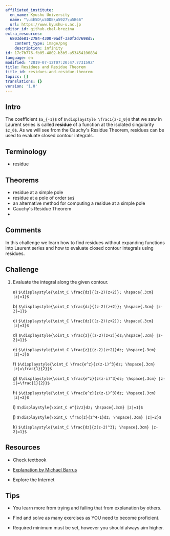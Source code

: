 ```yaml
---
affiliated_institute:
  en_name: Kyushu University
  name: "\u4E5D\u5DDE\u5927\u5B66"
  url: https://www.kyushu-u.ac.jp
editor_id: github.cbal-brezina
extra_resources:
  6803de81-2784-4300-9adf-3a0f2d7698d5:
    content_type: image/png
    description: infinity
id: 17c7b776-fb05-4802-b3b5-a53454106884
language: en
modified: '2019-07-12T07:20:47.773159Z'
title: Residues and Residue Theorem
title_id: residues-and-residue-theorem
topics: []
translations: {}
version: '1.0'
---
```


## Intro

The coefficient `$a_{-1}$` of `$\displaystyle \frac1{z-z_0}$` that we saw in Laurent series is called **residue** of a function at  the isolated singularity `$z_0$`. As we will see from the Cauchy's Residue Theorem, residues can be used to evaluate closed contour integrals. 


## Terminology

- residue


## Theorems

- residue at a simple pole
- residue at a pole of order `$n$`
- an alternative method for computing a residue at a simple pole
- Cauchy's Residue Theorem 
- 



## Comments

In this challenge we learn how to find residues without expanding functions into Laurent series and how to evaluate closed contour integrals using residues. 

## Challenge

1. Evaluate the integral along the given contour.

    a) `$\displaystyle{\oint_C \frac{dz}{(z-2)(z+2)}; \hspace{.3cm} |z|=1}$`
    
    b) `$\displaystyle{\oint_C \frac{dz}{(z-2)(z+2)}; \hspace{.3cm} |z-2|=1}$`
    
    c) `$\displaystyle{\oint_C \frac{dz}{(z-2)(z+2)}; \hspace{.3cm} |z|=3}$`
    
    d) `$\displaystyle{\oint_C \frac{z}{(z-2)(z+2)}dz;\hspace{.3cm} |z-2|=1}$`
    
    e) `$\displaystyle{\oint_C \frac{z}{(z-2)(z+2)}dz; \hspace{.3cm} |z|=3}$`
    
    f) `$\displaystyle{\oint_C \frac{e^z}{z(z-i)^3}dz; \hspace{.3cm} |z|=\frac{1}{2}}$`
    
    g) `$\displaystyle{\oint_C \frac{e^z}{z(z-i)^3}dz; \hspace{.3cm} |z-i|=\frac{1}{2}}$`
    
    h) `$\displaystyle{\oint_C \frac{e^z}{z(z-i)^3}dz; \hspace{.3cm} |z|=2}$`
    
    i) `$\displaystyle{\oint_C e^{2/z}dz; \hspace{.3cm} |z|=1}$`
    
    j) `$\displaystyle{\oint_C \frac{z}{z^4-1}dz; \hspace{.3cm} |z|=2}$`
    
    k) `$\displaystyle{\oint_C \frac{dz}{z(z-2)^3}; \hspace{.3cm} |z-2|=1}$`


## Resources

- Check textbook

- [Explanation by Michael Barrus](https://youtu.be/eW0ArgJ3Isk)


- Explore the Internet

## Tips


- You learn more from trying and failing that from  explanation by others.

- Find and solve as many exercises as YOU need to become proficient.

- Required minimum must be set, however you should always aim higher.


